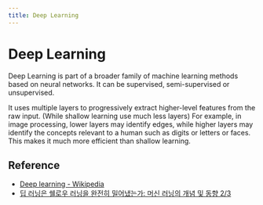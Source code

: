 ```yaml
---
title: Deep Learning
---
```


# Deep Learning

Deep Learning is part of a broader family of machine learning methods based on neural networks. It can be supervised, semi-supervised or unsupervised.

It uses multiple layers to progressively extract higher-level features from the raw input. (While shallow learning use much less layers) For example, in image processing, lower layers may identify edges, while higher layers may identify the concepts relevant to a human such as digits or letters or faces. This makes it much more efficient than shallow learning.

## Reference
- [Deep learning - Wikipedia](https://en.wikipedia.org/wiki/Deep_learning)
- [딥 러닝은 쉘로우 러닝을 완전히 밀어냈는가: 머신 러닝의 개념 및 동향 2/3](https://contents.premium.naver.com/big/highres/contents/220826143118403dl)

